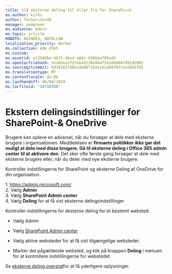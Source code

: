 ```yaml
---
title: Slå eksterne deling til eller fra for SharePoint
ms.author: kirks
author: Techwriter40
manager: pamgreen
ms.audience: Admin
ms.topic: article
ROBOTS: NOINDEX, NOFOLLOW
localization_priority: Normal
ms.collection: Adm_O365
ms.custom: ''
ms.assetid: e13940be-483f-46ed-a88c-d36bbaf04ad5
ms.openlocfilehash: a5a0dea2fd7eb4d130a944f2e2dbb047d910d902
ms.sourcegitcommit: 6d341637dbb14e90726a1ce1d68f077ace9bb765
ms.translationtype: MT
ms.contentlocale: da-DK
ms.lasthandoff: 06/04/2019
ms.locfileid: "34718356"
---
```

# <a name="external-sharing-settings-for-sharepoint--onedrive"></a>Ekstern delingsindstillinger for SharePoint-& OneDrive

Brugere kan opleve en advarsel, når du forsøger at dele med eksterne brugere i organisationen. Meddelelsen er **firmaets politikker ikke gør det muligt at dele med disse brugere. Gå til eksterne deling i Office 365 admin center til at aktivere den**. Det sker ofte første gang forsøger at dele med eksterne brugere eller, når du deler med nye eksterne brugere.

Kontroller indstillingerne for SharePoint og eksterne Deling af OneDrive for din organisation.&nbsp;</strong></p> <p>1.&nbsp;<a href="https://admin.microsoft.com/AdminPortal/Home#/homepage">https://admin.microsoft.com/</a><br />2. Vælg <strong>Admin</strong><br />3. Vælg <strong>SharePoint Admin center</strong><br />4. Vælg <strong>Deling</strong> for at få vist eksterne delingsindstillinger

Kontroller indstillingerne for eksterne deling for et bestemt websted.

- Vælg Admin

- Vælg [SharePoint Admin center](https://admin.microsoft.com/AdminPortal/Home#/homepage">https://admin.microsoft.com/)

- Vælg aktive websteder for at få vist tilgængelige websteder.
- Marker det pågældende websted, og klik på knappen **Deling** i menuen for at kontrollere indstillingerne for webstedet.

Se [eksterne deling oversigt](https://docs.microsoft.com/en-us/sharepoint/external-sharing-overview)for at få yderligere oplysninger.